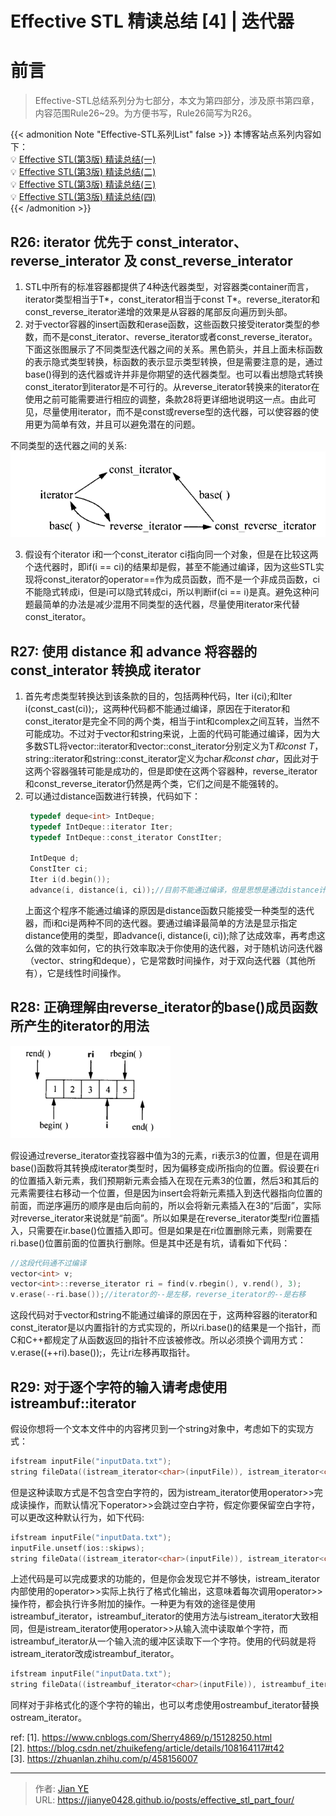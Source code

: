 # Effective STL 精读总结 [4] | 迭代器


# 前言

> Effective-STL总结系列分为七部分，本文为第四部分，涉及原书第四章，内容范围Rule26~29。为方便书写，Rule26简写为R26。

{{< admonition Note "Effective-STL系列List" false >}}
本博客站点系列内容如下：</br>
💡 [Effective STL(第3版) 精读总结(一)](https://jianye0428.github.io/posts/partone/)</br>
💡 [Effective STL(第3版) 精读总结(二)](https://jianye0428.github.io/posts/parttwo/)</br>
💡 [Effective STL(第3版) 精读总结(三)](https://jianye0428.github.io/posts/partthree/)</br>
💡 [Effective STL(第3版) 精读总结(四)](https://jianye0428.github.io/posts/partfour/)</br>
{{< /admonition >}}

## R26: iterator 优先于 const_interator、reverse_interator 及 const_reverse_interator

1. STL中所有的标准容器都提供了4种迭代器类型，对容器类container<T>而言，iterator类型相当于T*，const_iterator相当于const T*。reverse_iterator和const_reverse_iterator递增的效果是从容器的尾部反向遍历到头部。
2. 对于vector容器的insert函数和erase函数，这些函数只接受iterator类型的参数，而不是const_iterator、reverse_iterator或者const_reverse_iterator。下面这张图展示了不同类型迭代器之间的关系。黑色箭头，并且上面未标函数的表示隐式类型转换，标函数的表示显示类型转换，但是需要注意的是，通过base()得到的迭代器或许并非是你期望的迭代器类型。也可以看出想隐式转换const_iterator到iterator是不可行的。从reverse_iterator转换来的iterator在使用之前可能需要进行相应的调整，条款28将更详细地说明这一点。由此可见，尽量使用iterator，而不是const或reverse型的迭代器，可以使容器的使用更为简单有效，并且可以避免潜在的问题。

不同类型的迭代器之间的关系:
![](images/1.png)

3. 假设有个iterator i和一个const_iterator ci指向同一个对象，但是在比较这两个迭代器时，即if(i == ci)的结果却是假，甚至不能通过编译，因为这些STL实现将const_iterator的operator==作为成员函数，而不是一个非成员函数，ci不能隐式转成i，但是i可以隐式转成ci，所以判断if(ci == i)是真。避免这种问题最简单的办法是减少混用不同类型的迭代器，尽量使用iterator来代替const_iterator。

## R27: 使用 distance 和 advance 将容器的 const_interator 转换成 iterator

1. 首先考虑类型转换达到该条款的目的，包括两种代码，Iter i(ci);和Iter i(const_cast<Iter>(ci));，这两种代码都不能通过编译，原因在于iterator和const_iterator是完全不同的两个类，相当于int和complex<double>之间互转，当然不可能成功。不过对于vector和string来说，上面的代码可能通过编译，因为大多数STL将vector<T>::iterator和vector<T>::const_iterator分别定义为T*和const T*，string::iterator和string::const_iterator定义为char*和const char*，因此对于这两个容器强转可能是成功的，但是即使在这两个容器种，reverse_iterator和const_reverse_iterator仍然是两个类，它们之间是不能强转的。
2. 可以通过distance函数进行转换，代码如下：
   ```c++
    typedef deque<int> IntDeque;
    typedef IntDeque::iterator Iter;
    typedef IntDeque::const_iterator ConstIter;

    IntDeque d;
    ConstIter ci;
    Iter i(d.begin());
    advance(i, distance(i, ci));//目前不能通过编译，但是思想是通过distance计算出ci和begin之间的距离，然后移动这么多距离
   ```
   上面这个程序不能通过编译的原因是distance函数只能接受一种类型的迭代器，而i和ci是两种不同的迭代器。要通过编译最简单的方法是显示指定distance使用的类型，即advance(i, distance<ConstIter>(i, ci));除了达成效率，再考虑这么做的效率如何，它的执行效率取决于你使用的迭代器，对于随机访问迭代器（vector、string和deque），它是常数时间操作，对于双向迭代器（其他所有），它是线性时间操作。

## R28: 正确理解由reverse_iterator的base()成员函数所产生的iterator的用法

![](images/2.png)

假设通过reverse_iterator查找容器中值为3的元素，ri表示3的位置，但是在调用base()函数将其转换成iterator类型时，因为偏移变成i所指向的位置。假设要在ri的位置插入新元素，我们预期新元素会插入在现在元素3的位置，然后3和其后的元素需要往右移动一个位置，但是因为insert会将新元素插入到迭代器指向位置的前面，而逆序遍历的顺序是由后向前的，所以会将新元素插入在3的“后面”，实际对reverse_iterator来说就是“前面”。所以如果是在reverse_iterator类型ri位置插入，只需要在ir.base()位置插入即可。但是如果是在ri位置删除元素，则需要在ri.base()位置前面的位置执行删除。但是其中还是有坑，请看如下代码：

```c++
//这段代码通不过编译
vector<int> v;
vector<int>::reverse_iterator ri = find(v.rbegin(), v.rend(), 3);
v.erase(--ri.base());//iterator的--是左移，reverse_iterator的--是右移
```
这段代码对于vector和string不能通过编译的原因在于，这两种容器的iterator和const_iterator是以内置指针的方式实现的，所以ri.base()的结果是一个指针，而C和C++都规定了从函数返回的指针不应该被修改。所以必须换个调用方式：v.erase((++ri).base());，先让ri左移再取指针。

## R29: 对于逐个字符的输入请考虑使用istreambuf::iterator

假设你想将一个文本文件中的内容拷贝到一个string对象中，考虑如下的实现方式：

```c++
ifstream inputFile("inputData.txt");
string fileData((istream_iterator<char>(inputFile)), istream_iterator<char>());//注意第一个参数用括号包起来
```

但是这种读取方式是不包含空白字符的，因为istream_iterator使用operator>>完成读操作，而默认情况下operator>>会跳过空白字符，假定你要保留空白字符，可以更改这种默认行为，如下代码:

```c++
ifstream inputFile("inputData.txt");
inputFile.unsetf(ios::skipws);
string fileData((istream_iterator<char>(inputFile)), istream_iterator<char>());//注意第一个参数用括号包起来
```

上述代码是可以完成要求的功能的，但是你会发现它并不够快，istream_iterator内部使用的operator>>实际上执行了格式化输出，这意味着每次调用operator>>操作符，都会执行许多附加的操作。一种更为有效的途径是使用istreambuf_iterator，istreambuf_iterator的使用方法与istream_iterator大致相同，但是istream_iterator<char>使用operator>>从输入流中读取单个字符，而istreambuf_iterator<char>从一个输入流的缓冲区读取下一个字符。使用的代码就是将istream_iterator改成istreambuf_iterator。

```c++
ifstream inputFile("inputData.txt");
string fileData((istreambuf_iterator<char>(inputFile)), istreambuf_iterator<char>());//注意第一个参数用括号包起来
```

同样对于非格式化的逐个字符的输出，也可以考虑使用ostreambuf_iterator替换ostream_iterator。

ref:
[1]. https://www.cnblogs.com/Sherry4869/p/15128250.html</br>
[2]. https://blog.csdn.net/zhuikefeng/article/details/108164117#t42</br>
[3]. https://zhuanlan.zhihu.com/p/458156007

---

> 作者: [Jian YE](https://github.com/jianye0428)  
> URL: https://jianye0428.github.io/posts/effective_stl_part_four/  


